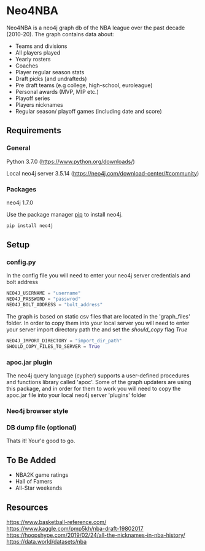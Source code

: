 # Neo4NBA
Neo4NBA is a neo4j graph db of the NBA league over the past decade (2010-20). 
The graph contains data about:

-	Teams and divisions
-	All players played
- Yearly rosters
-	Coaches
-	Player regular season stats
-	Draft picks (and undrafteds)
- Pre draft teams (e.g college, high-school, euroleague)
-	Personal awards (MVP, MIP etc.)
-	Playoff series
-	Players nicknames
- Regular season/ playoff games (including date and score)

## Requirements
### General
Python 3.7.0 (https://www.python.org/downloads/)

Local neo4j server 3.5.14 (https://neo4j.com/download-center/#community)

### Packages
neo4j 1.7.0

Use the package manager [pip](https://pip.pypa.io/en/stable/) to install neo4j.

```bash
pip install neo4j
```

## Setup
### config.py
In the config file you will need to enter your neo4j server credentials and bolt address
```python
NEO4J_USERNAME = "username"
NEO4J_PASSWORD = "passwrod"
NEO4J_BOLT_ADDRESS = "bolt_address"
```

The graph is based on static csv files that are located in the 'graph_files' folder.
In order to copy them into your local server you will need to enter your server import directory path
the and set the *should_copy* flag *True*

```python
NEO4J_IMPORT_DIRECTORY = "import_dir_path"
SHOULD_COPY_FILES_TO_SERVER = True
```
### apoc.jar plugin
The neo4j query language (cypher) supports a user-defined procedures and functions library called 'apoc'.
Some of the graph updaters are using this package, and in order for them to work you will need to copy the apoc.jar file into your local neo4j server 'plugins' folder
### Neo4j browser style
### DB dump file (optional)
Thats it! Your'e good to go.

## To Be Added

- NBA2K game ratings
- Hall of Famers
- All-Star weekends

## Resources
https://www.basketball-reference.com/
https://www.kaggle.com/pmp5kh/nba-draft-19802017
https://hoopshype.com/2019/02/24/all-the-nicknames-in-nba-history/
https://data.world/datasets/nba
